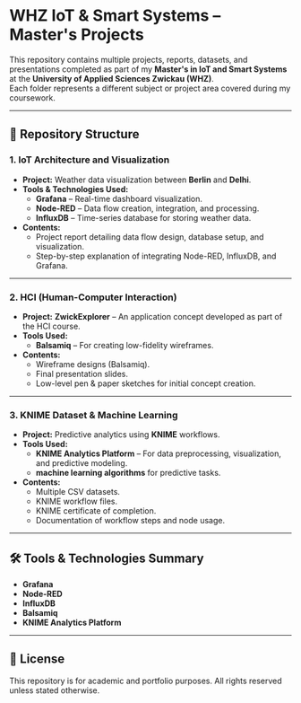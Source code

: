 # WHZ IoT & Smart Systems – Master's Projects

This repository contains multiple projects, reports, datasets, and presentations completed as part of my **Master's in IoT and Smart Systems** at the **University of Applied Sciences Zwickau (WHZ)**.  
Each folder represents a different subject or project area covered during my coursework.

---

## 📂 Repository Structure

### 1. IoT Architecture and Visualization
- **Project:** Weather data visualization between **Berlin** and **Delhi**.
- **Tools & Technologies Used:**
  - **Grafana** – Real-time dashboard visualization.
  - **Node-RED** – Data flow creation, integration, and processing.
  - **InfluxDB** – Time-series database for storing weather data.
- **Contents:**
  - Project report detailing data flow design, database setup, and visualization.
  - Step-by-step explanation of integrating Node-RED, InfluxDB, and Grafana.

---

### 2. HCI (Human-Computer Interaction)
- **Project:** **ZwickExplorer** – An application concept developed as part of the HCI course.
- **Tools Used:**
  - **Balsamiq** – For creating low-fidelity wireframes.
- **Contents:**
  - Wireframe designs (Balsamiq).
  - Final presentation slides.
  - Low-level pen & paper sketches for initial concept creation.

---

### 3. KNIME Dataset & Machine Learning
- **Project:** Predictive analytics using **KNIME** workflows.
- **Tools Used:**
  - **KNIME Analytics Platform** – For data preprocessing, visualization, and predictive modeling.
  - **machine learning algorithms** for predictive tasks.
- **Contents:**
  - Multiple CSV datasets.
  - KNIME workflow files.
  - KNIME certificate of completion.
  - Documentation of workflow steps and node usage.

---

## 🛠 Tools & Technologies Summary
- **Grafana**
- **Node-RED**
- **InfluxDB**
- **Balsamiq**
- **KNIME Analytics Platform**

---

## 📜 License
This repository is for academic and portfolio purposes. All rights reserved unless stated otherwise.
